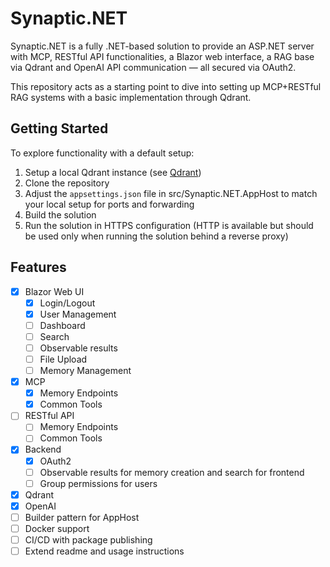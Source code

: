 # Synaptic.NET
Synaptic.NET is a fully .NET-based solution to provide an ASP.NET server with MCP, RESTful API functionalities, a Blazor web interface,
a RAG base via Qdrant and OpenAI API communication — all secured via OAuth2.

This repository acts as a starting point to dive into setting up MCP+RESTful RAG systems with a basic implementation through Qdrant.

## Getting Started
To explore functionality with a default setup:
1) Setup a local Qdrant instance (see [Qdrant](https://github.com/qdrant/qdrant))
2) Clone the repository
3) Adjust the `appsettings.json` file in src/Synaptic.NET.AppHost to match your local setup for ports and forwarding
4) Build the solution
5) Run the solution in HTTPS configuration (HTTP is available but should be used only when running the solution behind a reverse proxy)

## Features

- [x] Blazor Web UI
    - [x] Login/Logout
    - [x] User Management
    - [ ] Dashboard
    - [ ] Search
    - [ ] Observable results
    - [ ] File Upload
    - [ ] Memory Management
- [x] MCP
  - [x] Memory Endpoints
  - [x] Common Tools
- [ ] RESTful API
    - [ ] Memory Endpoints
    - [ ] Common Tools
- [x] Backend
  - [x] OAuth2
  - [ ] Observable results for memory creation and search for frontend
  - [ ] Group permissions for users
- [x] Qdrant
- [x] OpenAI
- [ ] Builder pattern for AppHost
- [ ] Docker support
- [ ] CI/CD with package publishing
- [ ] Extend readme and usage instructions
